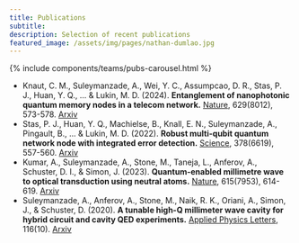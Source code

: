 ```yaml
---
title: Publications
subtitle: 
description: Selection of recent publications 
featured_image: /assets/img/pages/nathan-dumlao.jpg
---
```


{% include components/teams/pubs-carousel.html %}


* Knaut, C. M., Suleymanzade, A., Wei, Y. C., Assumpcao, D. R., Stas, P. J., Huan, Y. Q., ... & Lukin, M. D. (2024). **Entanglement of nanophotonic quantum memory nodes in a telecom network.** [Nature](https://www.nature.com/articles/s41586-024-07252-z/), 629(8012), 573-578. [Arxiv](https://arxiv.org/abs/2310.01316/)
* Stas, P. J., Huan, Y. Q., Machielse, B., Knall, E. N., Suleymanzade, A., Pingault, B., ... & Lukin, M. D. (2022). **Robust multi-qubit quantum network node with integrated error detection.** [Science](https://www.science.org/doi/full/10.1126/science.add9771?casa_token=3DXi_yX-yMIAAAAA%3AUc6Y4JZiQla99Fc6SwgDq6YkgLhZfj1_-XeR_zW_U_QhpWLwPvM1VmAWi1jEG3Vziyo8IFseX6Oo/), 378(6619), 557-560. [Arxiv](https://arxiv.org/abs/2207.13128) 
* Kumar, A., Suleymanzade, A., Stone, M., Taneja, L., Anferov, A., Schuster, D. I., & Simon, J. (2023). **Quantum-enabled millimetre wave to optical transduction using neutral atoms.** [Nature](https://www.nature.com/articles/s41586-023-05740-2/), 615(7953), 614-619. [Arxiv](https://arxiv.org/abs/2207.10121/)
* Suleymanzade, A., Anferov, A., Stone, M., Naik, R. K., Oriani, A., Simon, J., & Schuster, D. (2020). **A tunable high-Q millimeter wave cavity for hybrid circuit and cavity QED experiments.** [Applied Physics Letters](https://pubs.aip.org/aip/apl/article/116/10/104001/38730/), 116(10). [Arxiv](https://arxiv.org/abs/1911.00553/)